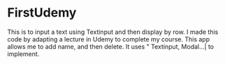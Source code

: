 # FirstUdemy
This is to input a text using Textinput and then display by row.
I made this code by adapting a lecture in Udemy to complete my course.
This app allows me to add name, and then delete. It uses " Textinput, Modal...| to implement.
